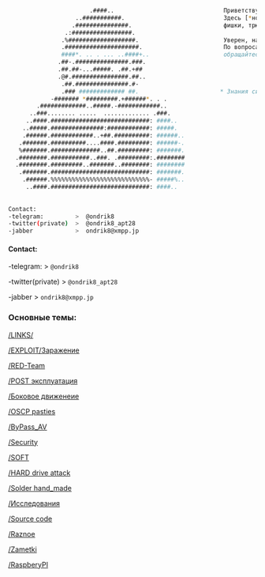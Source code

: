 ```bash                                             
                       .####..                               Приветствую на своем ресурсе!                       
                   ..###########.                            Здесь [*но не все!] описаны основные мои методики,
                  .###############.                          фишки, трюки и многое другое.
                .:#################.                   
               .%###################.                        Уверен, найдете для себя много полезного!)
               .#####################.                       По вопросам консультации и возможного сотдрудничества,               
               ####*. .. . ... ..####+..                     обращайтесь по контактам.
              .##-.###############.###.             
              .##.##-...#####. .##.+##              
              .@#.################.##..             
               .##.###############.#-               
               .### ############# ##.                       * Знания сила, но и могут навредить свому обладателю!
            -####### *#########.+######*. . .               
        .#############..#####.-############..       
      ..###........ .....  ............. .###.      
     ..####.############################: ####..    
    ..#####.###############:############: #####.    
    .######.############..+##.##########: ######..  
   .#######.##########....####.#########: ######-.  
   %#######.##############..##.#########: #######.  
  .########.###########..###. .#########:.########  
  .########.#########..#######..########: ########  
   .#######.############################: #######.  
    .######.%%%%%%%%%%%%%%%%%%%%%%%%%%%%- #####%..  
     ..####.############################: ####..    
     
     
Contact:
-telegram:         >  @ondrik8
-twitter(private)  >  @ondrik8_apt28
-jabber            >  ondrik8@xmpp.jp     

```




#### Contact:
-telegram:          >  `@ondrik8`

-twitter(private)   >  `@ondrik8_apt28`

-jabber             >  `ondrik8@xmpp.jp`


### Основные темы: 

[/LINKS/](https://ondrik8.github.io/Links/)

[/EXPLOIT/Заражение](https://ondrik8.github.io/exploit/)

[/RED-Team](https://ondrik8.github.io/RED_Team/)

[/POST эксплуатация](https://ondrik8.github.io/Post_exploit/)

[/Боковое движенеие](https://ondrik8.github.io/lateral_movement/)

[/OSCP pasties](https://ondrik8.github.io/OSCP_note/)

[/ByPass_AV](https://ondrik8.github.io/byPass_AV/)

[/Security](https://ondrik8.github.io/-Security/)

[/SOFT](https://ondrik8.github.io/soft/)

[/HARD drive attack](https://ondrik8.github.io/HARD_device_attack/)

[/Solder hand_made](https://github.com/Ondrik8/blog.github.io/edit/master/README.md)

[/Исcледования](https://github.com/Ondrik8/blog.github.io/edit/master/README.md)

[/Source code](https://github.com/threatland/TL-BOTS/tree/master/TL.BOTNET)

[/Raznoe](https://github.com/trimstray/the-book-of-secret-knowledge)

[/Zametki](https://ondrik8.github.io/zametki/)

[/RaspberyPI](https://github.com/Ondrik8/blog.github.io/edit/master/README.md)

